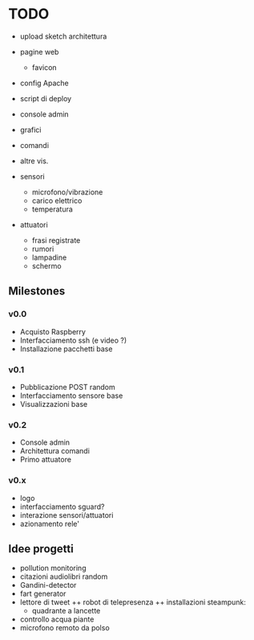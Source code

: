 # TODO
- upload sketch architettura

- pagine web
	- favicon

- config Apache
- script di deploy

- console admin
- grafici
- comandi
- altre vis.

- sensori
   - microfono/vibrazione
   - carico elettrico
   - temperatura

- attuatori
   - frasi registrate
   - rumori
   - lampadine
   - schermo


## Milestones

### v0.0
- Acquisto Raspberry
- Interfacciamento ssh (e video ?)
- Installazione pacchetti base

### v0.1
- Pubblicazione POST random
- Interfacciamento sensore base
- Visualizzazioni base

### v0.2
- Console admin
- Architettura comandi
- Primo attuatore


### v0.x
- logo
- interfacciamento sguard?
- interazione sensori/attuatori
- azionamento rele'

## Idee progetti

+ pollution monitoring
+ citazioni audiolibri random
+ Gandini-detector
+ fart generator
+ lettore di tweet
++ robot di telepresenza
++ installazioni steampunk:
	- quadrante a lancette
+ controllo acqua piante
+ microfono remoto da polso



